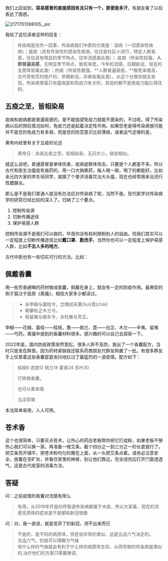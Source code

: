 我们上回说到，**容易感冒的直接原因有且只有一个，那便是多汗**，有朋友看了以后表达了困惑。

![2171701398105_.pic](https://typare-1311038289.cos.ap-nanjing.myqcloud.com/img/2171701398105_.pic-20231203152440668.jpg)

我给了这位读者这样的回复：

> 传染病是另外一回事，传染病我们中医的分类是：温病（一切感染性疾病）；瘟病（具有传染性的感染性疾病，往往是社区小流行，特定人群易感，往往具有明显的季节特点，往年流感属此类）； 疫病（传染性较强，**人群普遍易感**，无明显季节特点，致死率低，今年的流感，后期新冠，现在的支原体皆属此类）；疠病（传染性极强，**人群普遍易感，**致死率极高，古代常有荒村绝户的，早期新冠，非典皆属此类）。从这个分类你就会发现，传染病里面只有瘟病是和免疫力有关的，其他的都不是免疫力能扛得住的。

## 五疫之至，皆相染易

疫病和疬病都是普遍易感的，是不能指望免疫力就能不感染的，不过呢，得了传染病以后的预后情况如何，免疫力还是起着决定性作用。如果您老是得传染病很可能并不是您的免疫力有多弱，而是您的防范意识比较薄弱，或者运气足够的差。

黄帝内经里有关于五疫的论述

> 黄帝日：余闻五疫之至，皆相染易，无问大小，病状相似。

就这么说吧，普通感冒是单体伤害，疫病是群体攻击，只要是个人都差不多。所以古代有医生治瘟疫有施药的，用一口大锅煮药，每人喝一碗，喝了的都能好。比如金元四大家的李东垣同学，就搞了个普济消毒饮治大头瘟，现在也经常用来治流行性腮腺炎。

那么是不是我们普通人就没有办法应对传染病了呢，当然不是。现代医学对传染病学的研究已经比较的深入了。归纳了三个要点。

1.  控制传染源
2.  切断传播途径
3.  保护易感人群

控制传染源不是我们可以做的，毕竟你没有权利限制别人的自由。但我们其实可以一定程度上切断传播途径比如**戴口罩**、**勤洗手**。当然你也可以一定程度上保护易感人群，比如**不去人多的地方**。

古代中医也有一些切实可行的方法。比如：

## 佩戴香囊

用一些芳香避晦的药材做成香囊，佩戴在身上，就会有一定的防疫作用。最典型的例子莫过于屈原《离骚》，相信大家多少都读过。

> - 杂申椒与菌桂兮，岂惟纫夫蕙(huì)茝(chǎi)
> - 朝搴阰之木兰兮。
> - 畦留夷与揭车兮，杂杜衡与芳芷。

申椒——花椒、菌桂——桂枝，蕙——佩兰、茝——白芷、木兰——辛夷、留夷——芍药。离骚中提到的香囊材料很多。感兴趣的可以自己去探索一下。

2022年底，国内防疫政策突然宽松，很多人猝不及防，我出了一个香囊配方，当时只是发在群里。因为药材紧缺我还联系药商朋友代群友购置了一批。有很多群友手上仅拿着这些香囊瑟瑟发抖地扛过了最猛烈的一波疫情。配方如下：

> 桂枝6 连翘12 佩兰18 霍香24 苏叶30
> 
> 打碎做香囊，
> 
> 也可以煮来喝
> 
> 当凉茶喝

本法简单易用，人人可用。

## 苍术香

这个也很简单，只要买点苍术，让热心的药店老板帮你把它打成粉，如果老板不够热心我们可以换一家。再准备一根艾条，截个四分之一到三分之一的长度就行了。把艾条剪开铺平，把苍术粉均匀的撒在上面，从一头把艾条点着。请务必注意安全，放置在空旷处，并看住家里的神兽，别让他们靠近。完全烧完后打开门窗透透气，这是古代疫室的消毒方法。

## 答疑

问：之前疫情的香囊对流感有用么

> 有用，从2019年开是的呼吸道传染病都属于木疫，所以大家看，现在的流感支原体的症状是不是都和新冠很像

问：对，我一直说，就是变异了的新冠，测不出来而已

> 不是的，是不同的病原体，但症状非常的类似，这是五运六气决定的。  
> 五运六气，你就可以理解为气候  
> 有什么样的气候就会有利于什么样的病原体生存，从而导致的传染病是类似的,治疗他们的方案只需要微调,